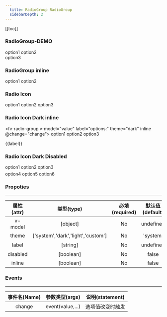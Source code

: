 ```yaml
---
  title: RadioGroup RadioGroup
  sidebarDepth: 2
---
```

  
[[toc]]

<script>
  export default {
    data(){
      return {
        value:"option",
        label:""
      }
    },
    methods:{
      change(value){  
        this.label=value;
      }
    }
  }
</script>

### RadioGroup-DEMO 

<fv-radioGroup v-model="value" label="options:">
<div>
  <fv-radio label="option1">option1</fv-radio>
  <fv-radio label="option2">option2</fv-radio>
</div>
<div>
  <fv-radio label="option3">option3</fv-radio>
</div>
</fv-radioGroup>

### RadioGroup inline 

<fv-radioGroup v-model="value" label="options:" inline theme="dark">
  <fv-radio label="option1">option1</fv-radio>
  <fv-radio label="option2">option2</fv-radio>
</fv-radioGroup>


### Radio Icon
<fv-radio-group v-model="value"  label="options:">
<div>
  <fv-radio label="option1" icon="MSNLogo">option1</fv-radio>
  <fv-radio label="option2" icon="MSNLogo">option2</fv-radio>
  <fv-radio label="option3" icon="MSNLogo">option3</fv-radio>
</div>
</fv-radio-group>


### Radio Icon Dark inline
<fv-radio-group v-model="value"  label="options:" theme="dark" inline @change="change">
  <fv-radio label="option1" icon="MSNLogo">option1</fv-radio>
  <fv-radio label="option2" icon="MSNLogo">option2</fv-radio>
  <fv-radio label="option3" icon="MSNLogo">option3</fv-radio>
</fv-radio-group>

{{label}}

### Radio Icon Dark Disabled
<fv-radio-group v-model="value"  label="options:"  disabled>
<div style="margin:5px 0">
  <fv-radio label="option1" icon="MSNLogo">option1</fv-radio>
  <fv-radio label="option2" icon="MSNLogo">option2</fv-radio>
  <fv-radio label="option3" icon="MSNLogo">option3</fv-radio>
</div>
<div>
  <fv-radio label="option4" icon="MSNLogo">option4</fv-radio>
  <fv-radio label="option5" icon="MSNLogo">option5</fv-radio>
  <fv-radio label="option6" icon="MSNLogo">option6</fv-radio>
</div>
</fv-radio-group>

### Propoties
---
|    属性(attr)    |             类型(type)             | 必填(required) | 默认值(default) |                 说明(statement)                 |
|:----------------:|:----------------------------------:|:--------------:|:---------------:|:-----------------------------------------------:|
| v-model | [object] | No | undefined | 选中值 |
| theme | ['system','dark','light','custom'] | No | 'system' | 主题色 |
| label | [string] | No | undefined | 标签 |
| disabled | [boolean] | No | false | 是否禁用 |
| inline | [boolean] | No | false | |

### Events
---
| 事件名(Name) | 参数类型(args) | 说明(statement)  |
|:------------:|:--------------:|:----------------:|
| change | event(value,...) | 选项值改变时触发 |

  

